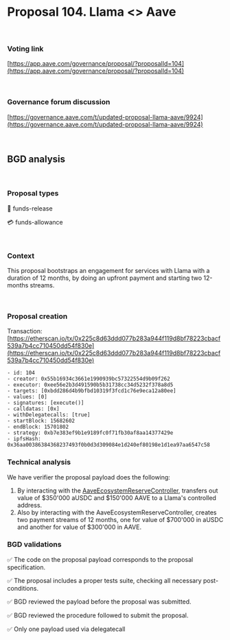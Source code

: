 # Proposal 104. Llama <> Aave

<br>

### Voting link
[https://app.aave.com/governance/proposal/?proposalId=104](https://app.aave.com/governance/proposal/?proposalId=104)

<br>

### Governance forum discussion
[https://governance.aave.com/t/updated-proposal-llama-aave/9924](https://governance.aave.com/t/updated-proposal-llama-aave/9924)

<br>

## BGD analysis

<br>

### Proposal types

:money_with_wings: funds-release

:credit_card: funds-allowance

<br>

### Context
This proposal bootstraps an engagement for services with Llama with a duration of 12 months, by doing an upfront payment and starting two 12-months streams.

<br>

### Proposal creation
Transaction: [https://etherscan.io/tx/0x225c8d63ddd077b283a944f119d8bf78223cbacf539a7b4cc710450dd54f830e](https://etherscan.io/tx/0x225c8d63ddd077b283a944f119d8bf78223cbacf539a7b4cc710450dd54f830e)

```
- id: 104
- creator: 0x55b16934c3661e1990939bc57322554d9b09f262
- executor: 0xee56e2b3d491590b5b31738cc34d5232f378a8d5
- targets: [0xbdd286d4b9bfbd10319f3fcd1c76e9eca12a80ee]
- values: [0]
- signatures: [execute()]
- calldatas: [0x]
- withDelegatecalls: [true]
- startBlock: 15682602
- endBlock: 15701802
- strategy: 0xb7e383ef9b1e9189fc0f71fb30af8aa14377429e
- ipfsHash: 0x36aa00386384368237493f0b0d3d309084e1d240ef80198e1d1ea97aa6547c58
```

### Technical analysis
We have verifier the proposal payload does the following:
1. By interacting with the [AaveEcosystemReserveController](https://etherscan.io/address/0x3d569673dAa0575c936c7c67c4E6AedA69CC630C#code), transfers out value of $350'000 aUSDC and $150'000 AAVE to a  Llama's controlled address.
2. Also by interacting with the AaveEcosystemReserveController, creates two payment streams of 12 months, one for value of $700'000 in aUSDC and another for value of $300'000 in AAVE.

### BGD validations

:white_check_mark: The code on the proposal payload corresponds to the proposal specification.

:white_check_mark: The proposal includes a proper tests suite, checking all necessary post-conditions.

:white_check_mark: BGD reviewed the payload before the proposal was submitted.

:white_check_mark: BGD reviewed the procedure followed to submit the proposal.

:white_check_mark: Only one payload used via delegatecall
